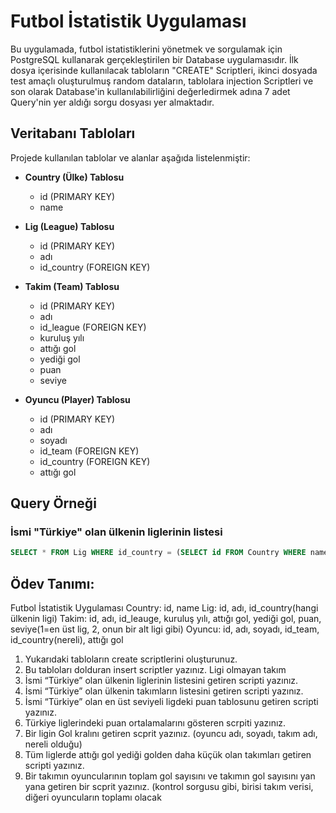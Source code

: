 # Futbol İstatistik Uygulaması

Bu uygulamada, futbol istatistiklerini yönetmek ve sorgulamak için PostgreSQL kullanarak gerçekleştirilen bir Database uygulamasıdır. İlk dosya içerisinde kullanılacak tabloların "CREATE" Scriptleri, ikinci dosyada test amaçlı oluşturulmuş random dataların, tablolara injection Scriptleri ve son olarak Database'in kullanılabilirliğini değerledirmek adına 7 adet Query'nin yer aldığı sorgu dosyası yer almaktadır.

## Veritabanı Tabloları

Projede kullanılan tablolar ve alanlar aşağıda listelenmiştir:

- **Country (Ülke) Tablosu**
    - id (PRIMARY KEY)
    - name

- **Lig (League) Tablosu**
    - id (PRIMARY KEY)
    - adı
    - id_country (FOREIGN KEY)

- **Takim (Team) Tablosu**
    - id (PRIMARY KEY)
    - adı
    - id_league (FOREIGN KEY)
    - kuruluş yılı
    - attığı gol
    - yediği gol
    - puan
    - seviye

- **Oyuncu (Player) Tablosu**
    - id (PRIMARY KEY)
    - adı
    - soyadı
    - id_team (FOREIGN KEY)
    - id_country (FOREIGN KEY)
    - attığı gol

## Query Örneği

### İsmi "Türkiye" olan ülkenin liglerinin listesi

```sql
SELECT * FROM Lig WHERE id_country = (SELECT id FROM Country WHERE name = 'Türkiye');
```

## Ödev Tanımı:
Futbol İstatistik Uygulaması
Country: id, name
Lig: id, adı, id_country(hangi ülkenin ligi)
Takim: id, adı, id_leauge, kuruluş yılı, attığı gol, yediği gol, puan, seviye(1=en üst lig, 2, onun bir
alt ligi gibi)
Oyuncu: id, adı, soyadı, id_team, id_country(nereli), attığı gol
1. Yukarıdaki tabloların create scriptlerini oluşturunuz.
2. Bu tabloları dolduran insert scriptler yazınız. Ligi olmayan takım
3. İsmi “Türkiye” olan ülkenin liglerinin listesini getiren scripti yazınız.
4. İsmi “Türkiye” olan ülkenin takımların listesini getiren scripti yazınız.
5. İsmi “Türkiye” olan en üst seviyeli ligdeki puan tablosunu getiren scripti yazınız.
6. Türkiye liglerindeki puan ortalamalarını gösteren scrpiti yazınız.
7. Bir ligin Gol kralını getiren scprit yazınız. (oyuncu adı, soyadı, takım adı, nereli olduğu)
8. Tüm liglerde attığı gol yediği golden daha küçük olan takımları getiren scripti yazınız.
9. Bir takımın oyuncularının toplam gol sayısını ve takımın gol sayısını yan yana getiren bir
   scprit yazınız. (kontrol sorgusu gibi, birisi takım verisi, diğeri oyuncuların toplamı olacak
